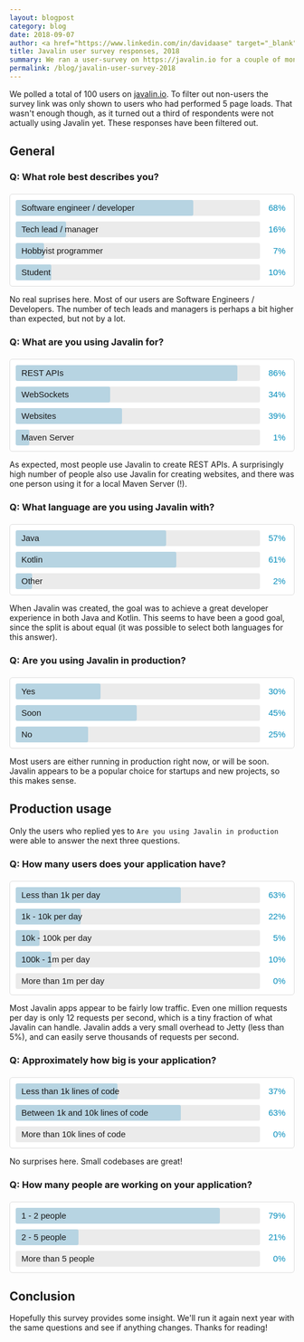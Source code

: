 ```yaml
---
layout: blogpost
category: blog
date: 2018-09-07
author: <a href="https://www.linkedin.com/in/davidaase" target="_blank">David Åse</a>
title: Javalin user survey responses, 2018
summary: We ran a user-survey on https://javalin.io for a couple of months
permalink: /blog/javalin-user-survey-2018
---
```


We polled a total of 100 users on [javalin.io](/). To filter out non-users
the survey link was only shown to users who had performed 5 page loads.
That wasn't enough though, as it turned out a third of respondents were not actually using Javalin yet.
These responses have been filtered out.

## General

### Q: What role best describes you?

<div class="bar-chart">
    <div style="width:68%" data-value="68%">Software engineer / developer</div>
    <div style="width:16%" data-value="16%">Tech lead / manager</div>
    <div style="width:7%" data-value="7%">Hobbyist programmer</div>
    <div style="width:10%" data-value="10%">Student</div>
</div>

No real suprises here. Most of our users are Software Engineers / Developers.
The number of tech leads and managers is perhaps a bit higher than expected, but not by a lot.

### Q: What are you using Javalin for?
<div class="bar-chart">
    <div style="width:86%" data-value="86%">REST APIs</div>
    <div style="width:34%" data-value="34%">WebSockets</div>
    <div style="width:39%" data-value="39%">Websites</div>
    <div style="width:1%" data-value="1%">Maven Server</div>
</div>

As expected, most people use Javalin to create REST APIs.
A surprisingly high number of people also use Javalin for creating websites,
and there was one person using it for a local Maven Server (!).

### Q: What language are you using Javalin with?
<div class="bar-chart">
    <div style="width:57%" data-value="57%">Java</div>
    <div style="width:61%" data-value="61%">Kotlin</div>
    <div style="width:2%" data-value="2%">Other</div>
</div>

When Javalin was created, the goal was to achieve a great developer experience in both Java and Kotlin.
This seems to have been a good goal, since the split is about equal (it was possible to select both languages
for this answer).

### Q: Are you using Javalin in production?
<div class="bar-chart">
    <div style="width:30%" data-value="30%">Yes</div>
    <div style="width:45%" data-value="45%">Soon</div>
    <div style="width:25%" data-value="25%">No</div>
</div>

Most users are either running in production right now, or will be soon.
Javalin appears to be a popular choice for startups and new projects, so this makes sense.

## Production usage
Only the users who replied yes to `Are you using Javalin in production` were able to answer the next three questions.

### Q: How many users does your application have?
<div class="bar-chart">
    <div style="width:63%" data-value="63%">Less than 1k per day</div>
    <div style="width:22%" data-value="22%">1k - 10k per day</div>
    <div style="width:5%" data-value="5%">10k - 100k per day</div>
    <div style="width:10%" data-value="10%">100k - 1m per day</div>
    <div style="width:0%;background:transparent;" data-value="0%">More than 1m per day</div>
</div>

Most Javalin apps appear to be fairly low traffic.
Even one million requests per day is only 12 requests per second, which is a tiny fraction of what Javalin can handle.
Javalin adds a very small overhead to Jetty (less than 5%), and can easily serve thousands of requests per second.

### Q: Approximately how big is your application?
<div class="bar-chart">
    <div style="width:37%" data-value="37%">Less than 1k lines of code</div>
    <div style="width:63%" data-value="63%">Between 1k and 10k lines of code</div>
    <div style="width:0%;background:transparent;" data-value="0%">More than 10k lines of code</div>
</div>

No surprises here. Small codebases are great!

### Q: How many people are working on your application?
<div class="bar-chart">
    <div style="width:79%" data-value="79%">1 - 2 people</div>
    <div style="width:21%" data-value="21%">2 - 5 people</div>
    <div style="width:0%;background:transparent;" data-value="0%">More than 5 people</div>
</div>

## Conclusion

Hopefully this survey provides some insight.
We'll run it again next year with the same questions and see if anything changes. Thanks for reading!

<style>
    .bar-chart {
        margin-top: 20px;
        border: 1px solid #ddd;
        border-radius: 5px;
        background: #fff;
        padding: 10px 60px 10px 10px;
        font-family: arial, sans-serif;
        position: relative;
    }

    .bar-chart > div {
        height: 28px;
        line-height: 28px;
        padding: 0 10px;
        background: #c7e6f5;
        font-size: 15px;
        border-radius: 3px;
        white-space: nowrap;
    }

    .bar-chart > div + div {
        margin-top: 10px;
    }

    .bar-chart > div::before {
        content: " ";
        position: absolute;
        width: calc(100% - 70px); /* padding x 60 x 10 */
        background: rgba(0, 0, 0, 0.08);
        height: 28px;
        border-radius: 3px;
        left: 10px;
    }

    .bar-chart > div::after {
        content: attr(data-value);
        position: absolute;
        right: 15px;
        color: #008cbb;
    }
</style>
